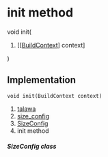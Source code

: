 
<div>

# init method

</div>


void init(

1.  [[[BuildContext](https://api.flutter.dev/flutter/widgets/BuildContext-class.md)]
    context]

)



## Implementation

``` language-dart
void init(BuildContext context) 
```







1.  [talawa](../../index.md)
2.  [size_config](../../services_size_config/)
3.  [SizeConfig](../../services_size_config/SizeConfig-class.md)
4.  init method

##### SizeConfig class







